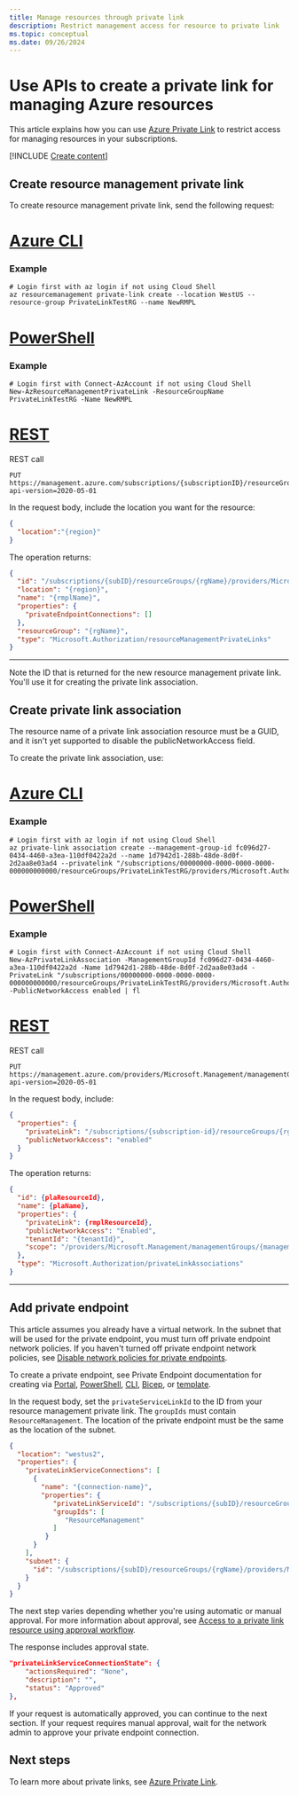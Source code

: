 ```yaml
---
title: Manage resources through private link
description: Restrict management access for resource to private link
ms.topic: conceptual
ms.date: 09/26/2024
---
```


# Use APIs to create a private link for managing Azure resources

This article explains how you can use [Azure Private Link](../../private-link/index.yml) to restrict access for managing resources in your subscriptions.

[!INCLUDE [Create content](../../../includes/resource-manager-create-rmpl.md)]

## Create resource management private link

To create resource management private link, send the following request:

# [Azure CLI](#tab/azure-cli)

  ### Example

  ```azurecli
  # Login first with az login if not using Cloud Shell
  az resourcemanagement private-link create --location WestUS --resource-group PrivateLinkTestRG --name NewRMPL
  ```

# [PowerShell](#tab/azure-powershell)

  ### Example

  ```azurepowershell-interactive
  # Login first with Connect-AzAccount if not using Cloud Shell
  New-AzResourceManagementPrivateLink -ResourceGroupName PrivateLinkTestRG -Name NewRMPL
  ```

# [REST](#tab/REST)

  REST call

  ```http
  PUT
  https://management.azure.com/subscriptions/{subscriptionID}/resourceGroups/{resourceGroupName}/providers/Microsoft.Authorization/resourceManagementPrivateLinks/{rmplName}?api-version=2020-05-01
  ```

  In the request body, include the location you want for the resource:

  ```json
  {
    "location":"{region}"
  }
  ```

  The operation returns:

  ```json
  {  
    "id": "/subscriptions/{subID}/resourceGroups/{rgName}/providers/Microsoft.Authorization/resourceManagementPrivateLinks/{name}",
    "location": "{region}",
    "name": "{rmplName}",
    "properties": {
      "privateEndpointConnections": []
    },
    "resourceGroup": "{rgName}",
    "type": "Microsoft.Authorization/resourceManagementPrivateLinks"
  }
  ```
  
---

Note the ID that is returned for the new resource management private link. You'll use it for creating the private link association.

## Create private link association

The resource name of a private link association resource must be a GUID, and it isn't yet supported to disable the publicNetworkAccess field. 

To create the private link association, use:

# [Azure CLI](#tab/azure-cli)

  ### Example

  ```azurecli
  # Login first with az login if not using Cloud Shell
  az private-link association create --management-group-id fc096d27-0434-4460-a3ea-110df0422a2d --name 1d7942d1-288b-48de-8d0f-2d2aa8e03ad4 --privatelink "/subscriptions/00000000-0000-0000-0000-000000000000/resourceGroups/PrivateLinkTestRG/providers/Microsoft.Authorization/resourceManagementPrivateLinks/newRMPL"
  ```

# [PowerShell](#tab/azure-powershell)

  ### Example

  ```azurepowershell-interactive
  # Login first with Connect-AzAccount if not using Cloud Shell
  New-AzPrivateLinkAssociation -ManagementGroupId fc096d27-0434-4460-a3ea-110df0422a2d -Name 1d7942d1-288b-48de-8d0f-2d2aa8e03ad4 -PrivateLink "/subscriptions/00000000-0000-0000-0000-000000000000/resourceGroups/PrivateLinkTestRG/providers/Microsoft.Authorization/resourceManagementPrivateLinks/newRMPL" -PublicNetworkAccess enabled | fl
  ```

# [REST](#tab/REST)

  REST call

  ```http
  PUT
  https://management.azure.com/providers/Microsoft.Management/managementGroups/{managementGroupId}/providers/Microsoft.Authorization/privateLinkAssociations/{GUID}?api-version=2020-05-01 
  ```

  In the request body, include:

  ```json
  {
    "properties": {
      "privateLink": "/subscriptions/{subscription-id}/resourceGroups/{rg-name}/providers/Microsoft.Authorization/resourceManagementPrivateLinks/{rmplName}",
      "publicNetworkAccess": "enabled"
    }
  }
  ```

  The operation returns:

  ```json
  {
    "id": {plaResourceId},
    "name": {plaName},
    "properties": {
      "privateLink": {rmplResourceId},
      "publicNetworkAccess": "Enabled",
      "tenantId": "{tenantId}",
      "scope": "/providers/Microsoft.Management/managementGroups/{managementGroupId}"
    },
    "type": "Microsoft.Authorization/privateLinkAssociations"
  }
  ```

---

## Add private endpoint

This article assumes you already have a virtual network. In the subnet that will be used for the private endpoint, you must turn off private endpoint network policies. If you haven't turned off private endpoint network policies, see [Disable network policies for private endpoints](../../private-link/disable-private-endpoint-network-policy.md).

To create a private endpoint, see Private Endpoint documentation for creating via [Portal](../../private-link/create-private-endpoint-portal.md), [PowerShell](../../private-link/create-private-endpoint-powershell.md), [CLI](../../private-link/create-private-endpoint-cli.md), [Bicep](../../private-link/create-private-endpoint-bicep.md), or [template](../../private-link/create-private-endpoint-template.md).

In the request body, set the `privateServiceLinkId` to the ID from your resource management private link. The `groupIds` must contain `ResourceManagement`. The location of the private endpoint must be the same as the location of the subnet.

```json
{
  "location": "westus2",
  "properties": {
    "privateLinkServiceConnections": [
      {
        "name": "{connection-name}",
        "properties": {
           "privateLinkServiceId": "/subscriptions/{subID}/resourceGroups/{rgName}/providers/Microsoft.Authorization/resourceManagementPrivateLinks/{name}",
           "groupIds": [
              "ResourceManagement"
           ]
         }
      }
    ],
    "subnet": {
      "id": "/subscriptions/{subID}/resourceGroups/{rgName}/providers/Microsoft.Network/virtualNetworks/{vnet-name}/subnets/{subnet-name}"
    }
  }
}
```

The next step varies depending whether you're using automatic or manual approval. For more information about approval, see [Access to a private link resource using approval workflow](../../private-link/private-endpoint-overview.md#access-to-a-private-link-resource-using-approval-workflow).

The response includes approval state.

```json
"privateLinkServiceConnectionState": {
    "actionsRequired": "None",
    "description": "",
    "status": "Approved"
},
```

If your request is automatically approved, you can continue to the next section. If your request requires manual approval, wait for the network admin to approve your private endpoint connection.

## Next steps

To learn more about private links, see [Azure Private Link](../../private-link/index.yml).
